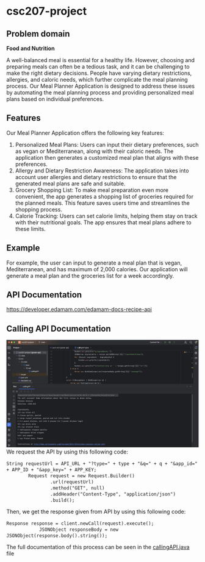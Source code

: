 # csc207-project

## Problem domain
**Food and Nutrition**

A well-balanced meal is essential for a healthy life. However, choosing and preparing meals can often be a tedious task, and it can be challenging to make the right dietary decisions. People have varying dietary restrictions, allergies, and caloric needs, which further complicate the meal planning process. Our Meal Planner Application is designed to address these issues by automating the meal planning process and providing personalized meal plans based on individual preferences.

## Features

Our Meal Planner Application offers the following key features:
1. Personalized Meal Plans: Users can input their dietary preferences, such as vegan or Mediterranean, along with their caloric needs. The application then generates a customized meal plan that aligns with these preferences.
2. Allergy and Dietary Restriction Awareness: The application takes into account user allergies and dietary restrictions to ensure that the generated meal plans are safe and suitable.
3. Grocery Shopping List: To make meal preparation even more convenient, the app generates a shopping list of groceries required for the planned meals. This feature saves users time and streamlines the shopping process.
4. Calorie Tracking: Users can set calorie limits, helping them stay on track with their nutritional goals. The app ensures that meal plans adhere to these limits.

## Example
For example, the user can input to generate a meal plan that is vegan, Mediterranean, and has maximum of 2,000 calories. Our application will generate
a meal plan and the groceries list for a week accordingly.

## API Documentation
https://developer.edamam.com/edamam-docs-recipe-api

## Calling API Documentation
![calling_api.png](calling_api.png)
We request the API by using this following code:
```
String requestUrl = API_URL + "?type=" + type + "&q=" + q + "&app_id=" + APP_ID + "&app_key=" + APP_KEY;
        Request request = new Request.Builder()
                .url(requestUrl)
                .method("GET", null)
                .addHeader("Content-Type", "application/json")
                .build();
```
Then, we get the response given from API by using this following code:
```
Response response = client.newCall(request).execute();
            JSONObject responseBody = new JSONObject(response.body().string());
```
The full documentation of this process can be seen in the [callingAPI.java](src%2Fmain%2Fjava%2Fapi%2FcallingAPI.java) file